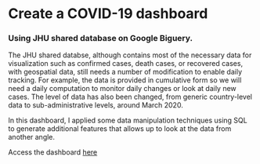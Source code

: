 <h1>Create a COVID-19 dashboard</h1>
<h3>Using JHU shared database on Google Biguery.</h3>

The JHU shared databse, although contains most of the necessary data for visualization such as confirmed cases, death cases, or recovered cases, with geospatial data, still needs a number of modification to enable daily tracking. For example, the data is provided in cumulative form so we will need a daily computation to monitor daily changes or look at daily new cases. The level of data has also been changed, from generic country-level data to sub-administrative levels, around March 2020. 

In this dashboard, I applied some data manipulation techniques using SQL to generate additional features that allows up to look at the data from another angle.

Access the dashboard [here](https://datastudio.google.com/u/0/reporting/78d098be-f5c3-44e1-9be9-7c3c00bb71b6/page/FpwUB)
